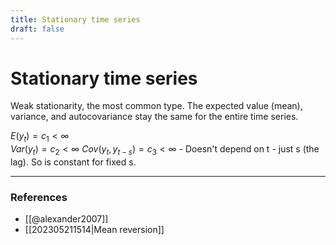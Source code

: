 ```yaml
---
title: Stationary time series
draft: false
---
```

# Stationary time series
Weak stationarity, the most common type. The expected value (mean), variance, and autocovariance stay the same for the entire time series. 

$E(y_t) = c_1 < \infty$  
$Var(y_t) = c_2 < \infty$ 
$Cov(y_t,y_{t-s}) = c_3< \infty$ - Doesn't depend on t - just s (the lag). So is constant for fixed s.


---
### References
- [[@alexander2007]]
- [[202305211514|Mean reversion]]
